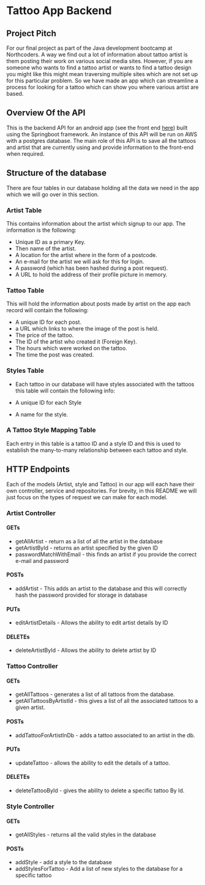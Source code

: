 # Tattoo App Backend

## Project Pitch
For our final project as part of the Java development bootcamp at Northcoders. A way we find out a lot of information 
about tattoo artist is them posting their work on various social media sites. However, if you are someone who wants to
find a tattoo artist or wants to find a tattoo design you might like this might mean traversing multiple sites which
are not set up for this particular problem. So we have made an app which can streamline a process for looking for a
tattoo which can show you where various artist are based.

## Overview Of the API

This is the backend API for an android app (see the front end 
[here](https://github.com/Spiersy95/splitface-frontend)) built using the Springboot framework. An 
instance of this API will be run on AWS with a postgres database. The main role of this API is to 
save all the tattoos and artist that are currently using and provide information to 
the front-end when required. 

## Structure of the database
There are four tables in our database holding all the data we need in the app which we will go over 
in this section.
### Artist Table
This contains information about the artist which signup to our app. The information is the following:

- Unique ID as a primary Key.
- Then name of the artist.
- A location for the artist where in the form of a postcode.
- An e-mail for the artist we will ask for this for login.
- A password (which has been hashed during a post request).
- A URL to hold the address of their profile picture in memory.

### Tattoo Table
This will hold the information about posts made by artist on the app each record will contain the 
following:

- A unique ID for each post.
- a URL which links to where the image of the post is held.
- The price of the tattoo.
- The ID of the artist who created it (Foreign Key).
- The hours which were worked on the tattoo.
- The time the post was created.

### Styles Table

- Each tattoo in our database will have styles associated with the tattoos this table will contain 
the following info:

- A unique ID for each Style
- A name for the style.

### A Tattoo Style Mapping Table

Each entry in this table is a tattoo ID and a style ID and this is used to establish the many-to-many relationship 
between each tattoo and style.

## HTTP Endpoints

Each of the models (Artist, style and Tattoo) in our app will each have their own controller, service and repositories.
For brevity, in this README we will just focus on the types of request we can make for each model.

### Artist Controller

#### GETs

- getAllArtist - return as a list of all the artist in the database
- getArtistById - returns an artist specified by the given ID
- passwordMatchWithEmail - this finds an artist if you provide the correct e-mail and password

#### POSTs

- addArtist - This adds an artist to the database and this will correctly hash the password provided for storage in database

#### PUTs

- editArtistDetails - Allows the ability to edit artist details by ID

#### DELETEs

- deleteArtistById - Allows the ability to delete artist by ID

### Tattoo Controller

#### GETs

- getAllTattoos - generates a list of all tattoos from the database.
- getAllTattoosByArtistId - this gives a list of all the associated tattoos to a given artist.

#### POSTs

- addTattooForArtistInDb - adds a tattoo associated to an artist in the db.

#### PUTs

- updateTattoo - allows the ability to edit the details of a tattoo.

#### DELETEs

- deleteTattooById - gives the ability to delete a specific tattoo By Id.

### Style Controller

#### GETs

- getAllStyles - returns all the valid styles in the database

#### POSTs

- addStyle - add a style to the database
- addStylesForTattoo - Add a list of new styles to the database for a specific tattoo






